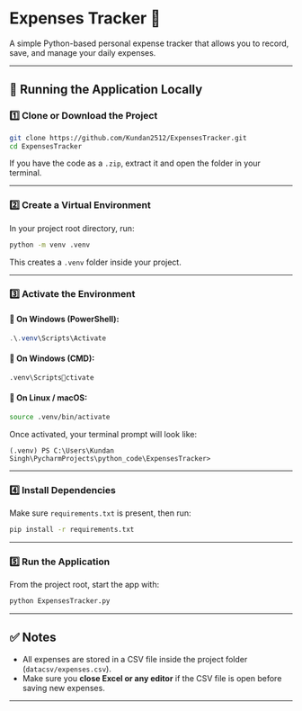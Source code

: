# Expenses Tracker 🧾

A simple Python-based personal expense tracker that allows you to record, save, and manage your daily expenses.

---

## 🚀 Running the Application Locally

### 1️⃣ Clone or Download the Project
```bash
git clone https://github.com/Kundan2512/ExpensesTracker.git
cd ExpensesTracker
```

If you have the code as a `.zip`, extract it and open the folder in your terminal.

---

### 2️⃣ Create a Virtual Environment
In your project root directory, run:

```bash
python -m venv .venv
```

This creates a `.venv` folder inside your project.

---

### 3️⃣ Activate the Environment

#### 🔹 On **Windows (PowerShell)**:
```powershell
.\.venv\Scripts\Activate
```

#### 🔹 On **Windows (CMD)**:
```cmd
.venv\Scriptsctivate
```

#### 🔹 On **Linux / macOS**:
```bash
source .venv/bin/activate
```

Once activated, your terminal prompt will look like:
```
(.venv) PS C:\Users\Kundan Singh\PycharmProjects\python_code\ExpensesTracker>
```

---

### 4️⃣ Install Dependencies
Make sure `requirements.txt` is present, then run:

```bash
pip install -r requirements.txt
```

---

### 5️⃣ Run the Application
From the project root, start the app with:

```bash
python ExpensesTracker.py
```

---

## ✅ Notes
- All expenses are stored in a CSV file inside the project folder (`datacsv/expenses.csv`).  
- Make sure you **close Excel or any editor** if the CSV file is open before saving new expenses.  


---

